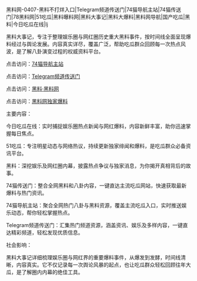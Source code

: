 #
黑料网-0407-黑料不打烊入口|Telegram频道传送门|74猫导航主站|74猫传送门|78黑料网|51吃瓜|黑料曝料网|黑料大事记|黑料大爆料|黑料网导航|国产吃瓜|黑料|今日吃瓜在线|lj

黑料大事记，专注于整理娱乐圈与网红圈历史重大黑料事件，按时间线全面呈现爆料经过与舆论发展。内容真实详尽，覆盖广泛，帮助吃瓜群众回顾每一次热点风波，是了解八卦演变过程的权威资料平台。


点击访问：<a href="https://74mao.com/">74猫导航主站</a>

点击访问：<a href="https://74mao.com/">Telegram频道传送门</a>

点击访问：<a href="https://haef.pages.dev/">黑料·黑料网</a>

点击访问：<a href="https://sdfsh.pages.dev/">黑料网独家爆料</a>


主要内容：

今日吃瓜在线：实时捕捉娱乐圈热点新闻与网红爆料，内容新鲜丰富，助你迅速掌握每日焦点。

51吃瓜：专注明星动态与网络热议，持续更新独家绯闻和爆料，是吃瓜群众必备资讯平台。

黑料：深挖娱乐及网红圈内幕，披露热点争议与独家消息，为你揭开真相背后的故事。

74猫传送门：整合全网黑料和八卦内容，一键直达主流吃瓜网站，快速获取最新爆料与热门资讯。

74猫导航主站：聚合全网热门八卦与黑料资源，覆盖主流吃瓜入口，实时推送娱乐动态，帮你轻松掌握热点。

Telegram频道传送门：汇集热门频道资源，涵盖资讯、娱乐及多样内容，一键直达精彩频道，轻松发现优质信息。

社会影响：

黑料大事记详细梳理娱乐圈与网红界的重要爆料事件，从爆发到发酵，时间线清晰，内容真实。它不仅记录每一次舆论风暴的起点，也让吃瓜群众轻松回顾往年大瓜，是了解圈内内幕的绝佳工具。

<span style="display:none;">[Canonical link](https://github.com/97823/5656898 ）</span>
